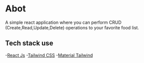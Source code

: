 # Abot
A simple react application where you can perform CRUD (Create,Read,Update,Delete) operations to your favorite food list.

## Tech stack use
-[React Js](https://react.dev/)
-[Tailwind CSS](https://tailwindcss.com/)
-[Material Tailwind](https://www.material-tailwind.com/)
